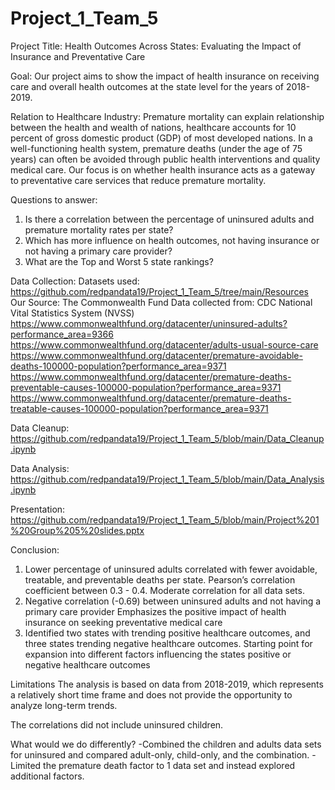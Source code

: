 # Project_1_Team_5

Project Title: Health Outcomes Across States: Evaluating the Impact of Insurance and Preventative Care

Goal: Our project aims to show the impact of health insurance on receiving care and overall health outcomes at the state level for the years of 2018-2019.

Relation to Healthcare Industry:
Premature mortality can explain relationship between the health and wealth of nations, healthcare accounts for 10 percent of gross domestic product (GDP) of most developed nations. 
In a well-functioning health system, premature deaths (under the age of 75 years) can often be avoided through public health interventions and quality medical care. Our focus is on whether health insurance acts as a gateway to preventative care services that reduce premature mortality.

Questions to answer: 
1. Is there a correlation between the percentage of uninsured adults and premature mortality rates per state? 
2. Which has more influence on health outcomes, not having insurance or not having a primary care provider? 
3. What are the Top and Worst 5 state rankings?

Data Collection: 
Datasets used: https://github.com/redpandata19/Project_1_Team_5/tree/main/Resources
Our Source: The Commonwealth Fund 
Data collected from: CDC National Vital Statistics System (NVSS)
https://www.commonwealthfund.org/datacenter/uninsured-adults?performance_area=9366
https://www.commonwealthfund.org/datacenter/adults-usual-source-care
https://www.commonwealthfund.org/datacenter/premature-avoidable-deaths-100000-population?performance_area=9371
https://www.commonwealthfund.org/datacenter/premature-deaths-preventable-causes-100000-population?performance_area=9371
https://www.commonwealthfund.org/datacenter/premature-deaths-treatable-causes-100000-population?performance_area=9371


Data Cleanup: 
https://github.com/redpandata19/Project_1_Team_5/blob/main/Data_Cleanup.ipynb

Data Analysis: 
https://github.com/redpandata19/Project_1_Team_5/blob/main/Data_Analysis.ipynb

Presentation: 
https://github.com/redpandata19/Project_1_Team_5/blob/main/Project%201%20Group%205%20slides.pptx

Conclusion:
1. Lower percentage of uninsured adults correlated with fewer avoidable, treatable, and preventable deaths per state.
      Pearson’s correlation coefficient between 0.3 - 0.4. Moderate correlation for all data sets. 
2. Negative correlation (-0.69) between uninsured adults and not having a primary care provider
      Emphasizes the positive impact  of health insurance on seeking preventative medical care
3. Identified two states with trending positive healthcare outcomes, and three states trending negative healthcare outcomes.
      Starting point for expansion into different factors influencing the states positive or negative healthcare outcomes

Limitations
The analysis is based on data from 2018-2019, which represents a relatively short time frame and does not provide the opportunity to analyze long-term trends. 

The correlations did not include uninsured children.

What would we do differently? 
-Combined the children and adults data sets for uninsured and compared adult-only, child-only, and the combination.
-Limited the premature death factor to 1 data set and instead explored additional factors. 







